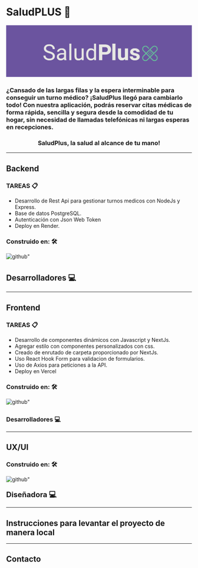 # SaludPLUS 🏥

![Imagen portada Salud plus](/Frontend/public/Logo-SaludPlus.png)

<h3>¿Cansado de las largas filas y la espera interminable para conseguir un turno médico? ¡SaludPlus llegó para cambiarlo todo!
Con nuestra aplicación, podrás reservar citas médicas de forma rápida, sencilla y segura desde la comodidad de tu hogar, sin necesidad de llamadas telefónicas ni largas esperas en recepciones.</h3>


<h3 align="center">SaludPlus, la salud al alcance de tu mano!</h3>

<hr>

## Backend

### TAREAS 📋

- Desarrollo de Rest Api para gestionar turnos medicos con NodeJs y Express.
- Base de datos PostgreSQL.
- Autenticación con Json Web Token
- Deploy en Render.


 ### Construido en: 🛠️


<div margin-right="20px">
<a  target="_blank" style="margin-right: 10px; text-decoration:none;">
<img src="https://skillicons.dev/icons?i=js,nodejs,express,sequelize,postgres,yarn" alt=github" style="margin-bottom: 5px;" />
</a>
</div>


## Desarrolladores 💻


<hr>

## Frontend

### TAREAS 📋

- Desarrollo de componentes dinámicos con Javascript y NextJs.
- Agregar estilo con componentes personalizados con css.
- Creado de enrutado de carpeta proporcionado por NextJs.
- Uso React Hook Form para validacion de formularios.
- Uso de Axios para peticiones a la API.
- Deploy en Vercel


### Construido en: 🛠️

<div margin-right="20px">
<a  target="_blank" style="margin-right: 10px; text-decoration:none;">
<img src="https://skillicons.dev/icons?i=js,nextjs,html,css,yarn" alt=github" style="margin-bottom: 5px;" />
</a>
</div>


### Desarrolladores 💻 

<hr>

## UX/UI
### Construido en: 🛠️
<div margin-right="20px">
<a  target="_blank" style="margin-right: 10px; text-decoration:none;">
<img src="https://skillicons.dev/icons?i=figma" alt=github" style="margin-bottom: 5px;" />
</a>
</div>


<strong> <span style="font-size: 20px"> Diseñadora 💻 </span> </strong>

<hr>

## Instrucciones para levantar el proyecto de manera local

<hr>

## Contacto
